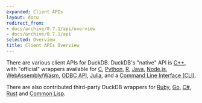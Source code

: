 ```yaml
---
expanded: Client APIs
layout: docu
redirect_from:
- docs/archive/0.7.1/api/overview
- docs/archive/0.7.1/api
selected: Overview
title: Client APIs Overview
---
```


There are various client APIs for DuckDB. DuckDB's "native" API is [C++](cpp), with "official" wrappers available for [C](c/overview), [Python](python/overview), [R](r), [Java](java), [Node.js](nodejs/overview), [WebAssembly/Wasm](wasm), [ODBC API](odbc/overview), [Julia](julia), and a [Command Line Interface (CLI)](cli).

There are also contributed third-party DuckDB wrappers for [Ruby](https://github.com/suketa/ruby-duckdb), [Go](https://github.com/marcboeker/go-duckdb), [C#](https://github.com/Giorgi/DuckDB.NET), [Rust](https://github.com/wangfenjin/duckdb-rs) and [Common Lisp](https://github.com/ak-coram/cl-duckdb).
